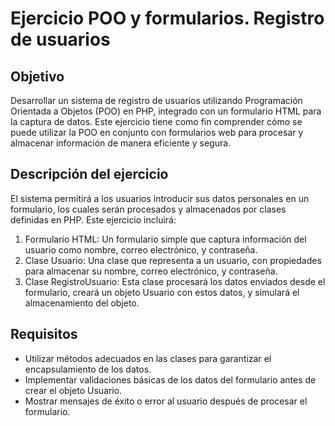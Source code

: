 # Ejercicio POO y formularios. Registro de usuarios

## Objetivo

Desarrollar un sistema de registro de usuarios utilizando Programación Orientada a Objetos (POO) en PHP, integrado con un formulario HTML para la captura de datos. Este ejercicio tiene como fin comprender cómo se puede utilizar la POO en conjunto con formularios web para procesar y almacenar información de manera eficiente y segura.

## Descripción del ejercicio

El sistema permitirá a los usuarios introducir sus datos personales en un formulario, los cuales serán procesados y almacenados por clases definidas en PHP. Este ejercicio incluirá:

1. Formulario HTML: Un formulario simple que captura información del usuario como nombre, correo electrónico, y contraseña.
2. Clase Usuario: Una clase que representa a un usuario, con propiedades para almacenar su nombre, correo electrónico, y contraseña.
3. Clase RegistroUsuario: Esta clase procesará los datos enviados desde el formulario, creará un objeto Usuario con estos datos, y simulará el almacenamiento del objeto.

## Requisitos

- Utilizar métodos adecuados en las clases para garantizar el encapsulamiento de los datos.
- Implementar validaciones básicas de los datos del formulario antes de crear el objeto Usuario.
- Mostrar mensajes de éxito o error al usuario después de procesar el formulario.
